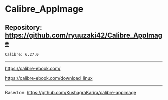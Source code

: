 
# Calibre_AppImage

## Repository: https://github.com/ryuuzaki42/Calibre_AppImage
    Calibre: 6.27.0

---
https://calibre-ebook.com/

https://calibre-ebook.com/download_linux

---
Based on: https://github.com/KushagraKarira/calibre-appimage
